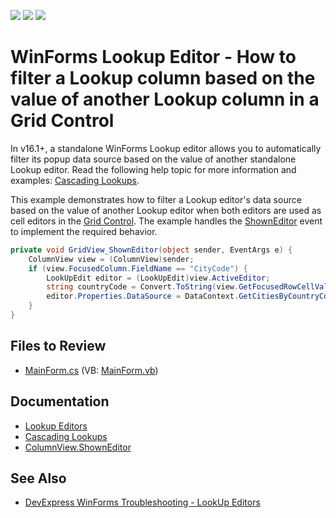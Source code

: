 <!-- default badges list -->
![](https://img.shields.io/endpoint?url=https://codecentral.devexpress.com/api/v1/VersionRange/128628737/13.1.4%2B)
[![](https://img.shields.io/badge/Open_in_DevExpress_Support_Center-FF7200?style=flat-square&logo=DevExpress&logoColor=white)](https://supportcenter.devexpress.com/ticket/details/E898)
[![](https://img.shields.io/badge/📖_How_to_use_DevExpress_Examples-e9f6fc?style=flat-square)](https://docs.devexpress.com/GeneralInformation/403183)
<!-- default badges end -->

# WinForms Lookup Editor - How to filter a Lookup column based on the value of another Lookup column in a Grid Control

In v16.1+, a standalone WinForms Lookup editor allows you to automatically filter its popup data source based on the value of another standalone Lookup editor. Read the following help topic for more information and examples: [Cascading Lookups](https://documentation.devexpress.com/WindowsForms/116018/Controls-and-Libraries/Editors-and-Simple-Controls/Lookup-Editors/Cascading-Lookups).

This example demonstrates how to filter a Lookup editor's data source based on the value of another Lookup editor when both editors are used as cell editors in the [Grid Control](https://docs.devexpress.com/WindowsForms/DevExpress.XtraGrid.GridControl). The example handles the [ShownEditor](https://docs.devexpress.com/WindowsForms/DevExpress.XtraGrid.Views.Base.ColumnView.ShownEditor) event to implement the required behavior.

```cs
private void GridView_ShownEditor(object sender, EventArgs e) {
    ColumnView view = (ColumnView)sender;
    if (view.FocusedColumn.FieldName == "CityCode") {
        LookUpEdit editor = (LookUpEdit)view.ActiveEditor;
        string countryCode = Convert.ToString(view.GetFocusedRowCellValue("CountryCode"));
        editor.Properties.DataSource = DataContext.GetCitiesByCountryCode(countryCode);
    }
}
```

<!-- default file list -->
## Files to Review
* [MainForm.cs](./CS/DxSample/MainForm.cs) (VB: [MainForm.vb](./VB/DxSample/MainForm.vb))
<!-- default file list end -->

## Documentation 
- [Lookup Editors](https://docs.devexpress.com/WindowsForms/116008/controls-and-libraries/editors-and-simple-controls/lookup-editors)
- [Cascading Lookups](https://documentation.devexpress.com/WindowsForms/116018/Controls-and-Libraries/Editors-and-Simple-Controls/Lookup-Editors/Cascading-Lookups)
- [ColumnView.ShownEditor](https://docs.devexpress.com/WindowsForms/DevExpress.XtraGrid.Views.Base.ColumnView.ShownEditor)

## See Also
- [DevExpress WinForms Troubleshooting - LookUp Editors](https://go.devexpress.com/CheatSheets_WinForms_Examples_T929986.aspx)
